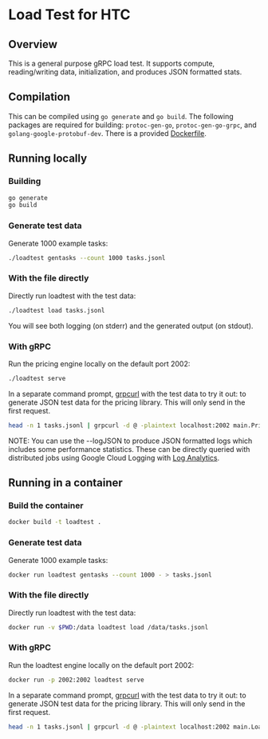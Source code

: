 # Load Test for HTC

## Overview

This is a general purpose gRPC load test. It supports compute, reading/writing data,
initialization, and produces JSON formatted stats.

## Compilation

This can be compiled using `go generate` and `go build`. The following packages
are required for building: `protoc-gen-go`, `protoc-gen-go-grpc`, and
`golang-google-protobuf-dev`. There is a provided [Dockerfile](Dockerfile).

## Running locally

### Building

```sh
go generate
go build
```

### Generate test data

Generate 1000 example tasks:

```sh
./loadtest gentasks --count 1000 tasks.jsonl
```

### With the file directly

Directly run loadtest with the test data:

```sh
./loadtest load tasks.jsonl
```

You will see both logging (on stderr) and the generated output (on stdout).

### With gRPC

Run the pricing engine locally on the default port 2002:

```sh
./loadtest serve
```

In a separate command prompt, [grpcurl](https://github.com/fullstorydev/grpcurl)  with the test data to try it out:
to generate JSON test data for the pricing library. This will only send in the
first request.

```sh
head -n 1 tasks.jsonl | grpcurl -d @ -plaintext localhost:2002 main.PricingService/CalcPrices
```

NOTE: You can use the --logJSON to produce  JSON formatted logs which includes some
performance statistics. These can be directly queried with distributed jobs using
Google Cloud Logging with [Log Analytics](https://cloud.google.com/logging/docs/analyze/query-and-view).

## Running in a container

### Build the container

```sh
docker build -t loadtest .
```

### Generate test data

Generate 1000 example tasks:

```sh
docker run loadtest gentasks --count 1000 - > tasks.jsonl
```

### With the file directly

Directly run loadtest with the test data:

```sh
docker run -v $PWD:/data loadtest load /data/tasks.jsonl
```

### With gRPC

Run the loadtest engine locally on the default port 2002:

```sh
docker run -p 2002:2002 loadtest serve
```

In a separate command prompt, [grpcurl](https://github.com/fullstorydev/grpcurl)  with the test data to try it out:
to generate JSON test data for the pricing library. This will only send in the
first request.

```sh
head -n 1 tasks.jsonl | grpcurl -d @ -plaintext localhost:2002 main.LoadTestService/RunLibrary
```
